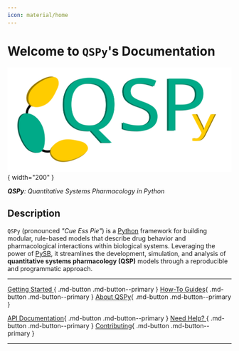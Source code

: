 ```yaml
---
icon: material/home
---
```


# Welcome to `QSPy`'s Documentation

![QSPy logo](./assets/qspy-logo-plain.svg){ width="200" }

_**QSPy**: Quantitative Systems Pharmacology in Python_

## Description

`QSPy` (pronounced _"Cue Ess Pie"_) is a [Python](https://www.python.org/) framework for building modular, rule-based models that describe drug behavior and pharmacological interactions within biological systems. Leveraging the power of [PySB](https://pysb.org/), it streamlines the development, simulation, and analysis of **quantitative systems pharmacology (QSP)** models through a reproducible and programmatic approach.

------

[ Getting Started ](./getting-started.md){ .md-button .md-button--primary } [How-To Guides](./how-to-guides.md){ .md-button .md-button--primary } [About QSPy](./about-qspy.md){ .md-button .md-button--primary } 

[API Documentation](./reference.md){ .md-button .md-button--primary } [  Need Help?  ](./contact-support.md){ .md-button .md-button--primary } [Contributing](./contributing.md){ .md-button .md-button--primary }

------